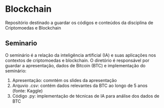 # Blockchain
Repositório destinado a guardar os códigos e conteúdos da disciplina de Criptomoedas e Blockchain

## Seminario
O seminário é a relação da inteligência artificial (IA) e suas aplicações nos contextos de criptomoedas e blockchain. O diretório é responsável por guardar a apresentação, dados de Bitcoin (BTC) e implementação do seminário:
1. Apresentação: comntém os slides da apresentação
2. Arquvio .csv: contém dados relevantes da BTC ao longo de 5 anos (fonte: Kaggle)
3. Código .py: implementação de técnicas de IA para análise dos dados de BTC
